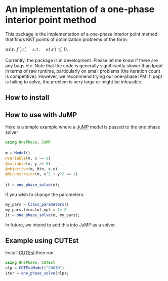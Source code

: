 # An implementation of a one-phase interior point method

This package is the implementation of a one-phase interior point method that finds KKT points of optimization problems of the form:
<!--
$$
\min f(x)  \quad \text{s.t.} \quad a(x) \le 0.
$$
-->

![alt text](problem-statement.gif)

Currently, the package is in development. Please let me know if there are any bugs etc. Note that the code is generally significantly slower than Ipopt in terms of raw runtime, particularly on small problems (the iteration count is competitive). However, we recommend trying our one-phase IPM if Ipopt is failing to solve, the problem is very large or might be infeasible.

## How to install



## How to use with JuMP

Here is a simple example where a [JuMP](http://www.juliaopt.org/JuMP.jl/0.18/JuMP) model is passed to the one phase solver

```julia
using OnePhase, JuMP

m = Model()
@variable(m, x >= 0)
@variable(m, y >= 0)
@objective(m, Min, x-y)
@NLconstraint(m, x^2 + y^2 == 1)

it = one_phase_solve(m);
```

If you wish to change the parameters:

```julia
my_pars = Class_parameters()
my_pars.term.tol_opt = 1e-8
it = one_phase_solve(m, my_pars);
```

In future, we intend to add this into JuMP as a solver.

## Example using CUTEst

Install [CUTEst](http://juliasmoothoptimizers.github.io/CUTEst.jl/latest/) then run
```julia
using OnePhase, CUTEst
nlp = CUTEstModel("CHAIN")
iter = one_phase_solve(nlp);
```

